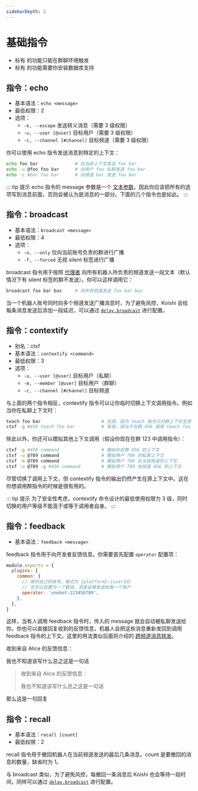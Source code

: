```yaml
---
sidebarDepth: 2
---
```


# 基础指令

- 标有 <Badge text="群聊" vertical="baseline"/> 的功能只能在群聊环境触发
- 标有 <Badge text="数据库" vertical="baseline"/> 的功能需要你安装数据库支持

## 指令：echo

- 基本语法：`echo <message>`
- 最低权限：2
- 选项：
  - `-e, --escape` 发送转义消息（需要 3 级权限）
  - `-u, --user [@user]` 目标用户（需要 3 级权限）
  - `-c, --channel [#channel]` 目标频道（需要 3 级权限）

你可以使用 echo 指令发送消息到特定的上下文：

```sh
echo foo bar              # 向当前上下文发送 foo bar
echo -u @foo foo bar      # 向用户 foo 私聊发送 foo bar
echo -c #bar foo bar      # 向频道 bar 发送 foo bar
```

::: tip 提示
echo 指令的 message 参数是一个 [文本参数](../../guide/command.md#文本参数)，因此你应该把所有的选项写到消息前面，否则会被认为是消息的一部分。下面的几个指令也是如此。
:::

## 指令：broadcast <Badge text="数据库"/>

- 基本语法：`broadcast <message>`
- 最低权限：4
- 选项：
  - `-o, --only` 仅向当前账号负责的群进行广播
  - `-f, --forced` 无视 silent 标签进行广播

broadcast 指令用于按照 [代理者](../guide/manage.md#平台相关字段) 向所有机器人所负责的频道发送一段文本（默认情况下有 silent 标签的群不发送）。你可以这样调用它：

```sh
broadcast foo bar baz     # 向所有频道发送 foo bar baz
```

当一个机器人账号同时向多个频道发送广播消息时，为了避免风控，Koishi 会给每条消息发送后添加一段延迟，可以通过 [`delay.broadcast`](../../api/core/app.md#options-delay) 进行配置。

## 指令：contextify <Badge text="数据库"/>

- 别名：ctxf
- 基本语法：`contextify <command>`
- 最低权限：3
- 选项：
  - `-u, --user [@user]` 目标用户（私聊）
  - `-m, --member [@user]` 目标用户（群聊）
  - `-c, --channel [#channel]` 目标频道

与上面的两个指令相反，contextify 指令可以让你临时切换上下文调用指令。例如当你在私聊上下文时：

```sh
teach foo bar                       # 无效，因为 teach 指令只对群上下文生效
ctxf -g #456 teach foo bar          # 有效，相当于在群 456 调用 teach foo bar
```

除此以外，你还可以模拟其他上下文调用（假设你现在在群 123 中调用指令）：

```sh
ctxf -g #456 command                # 模拟你在群 456 的上下文
ctxf -u @789 command                # 模拟用户 789 的私聊上下文
ctxf -m @789 command                # 模拟用户 789 在当前频道的上下文
ctxf -u @789 -g #456 command        # 模拟用户 789 在频道 456 的上下文
```

尽管切换了调用上下文，但 contextify 指令的输出仍然产生在原上下文中。这在你想调用群指令的时候是很有用的。

::: tip 提示
为了安全性考虑，contextify 命令设计的最低使用权限为 3 级，同时切换的用户等级不能高于或等于调用者自身。
:::

## 指令：feedback

- 基本语法：`feedback <message>`

feedback 指令用于向开发者反馈信息。你需要首先配置 `operator` 配置项：

```js koishi.config.js
module.exports = {
  plugins: {
    common: {
      // 填你自己的账号，格式为 {platform}:{userId}
      // 也可以设置为一个数组，消息会被发送给每一个账户
      operator: 'onebot:123456789',
    },
  },
}
```

这样，当有人调用 feedback 指令时，传入的 message 就会自动被私聊发送给你。你也可以直接回复收到的反馈信息，机器人会把这些消息重新发回到调用 feedback 指令的上下文。这里的用法类似后面将介绍的 [跨频道消息转发](./handler.md#跨频道消息转发)。

<panel-view title="聊天记录 (私聊)">
<chat-message nickname="Koishi" avatar="/koishi.png">
<p>收到来自 Alice 的反馈信息：</p>
<p>我也不知道该写什么总之这是一句话</p>
</chat-message>
<chat-message nickname="Operator" color="#f4a460">
<blockquote>
<p>收到来自 Alice 的反馈信息：</p>
<p>我也不知道该写什么总之这是一句话</p>
</blockquote>
<p>那么这是一句回复</p>
</chat-message>
</panel-view>

## 指令：recall <Badge text="群聊"/>

- 基本语法：`recall [count]`
- 最低权限：2

recall 指令用于撤回机器人在当前频道发送的最后几条消息。count 是要撤回的消息的数量，缺省时为 1。

与 broadcast 类似，为了避免风控，每撤回一条消息后 Koishi 也会等待一段时间，同样可以通过 [`delay.broadcast`](../../api/core/app.md#options-delay) 进行配置。
